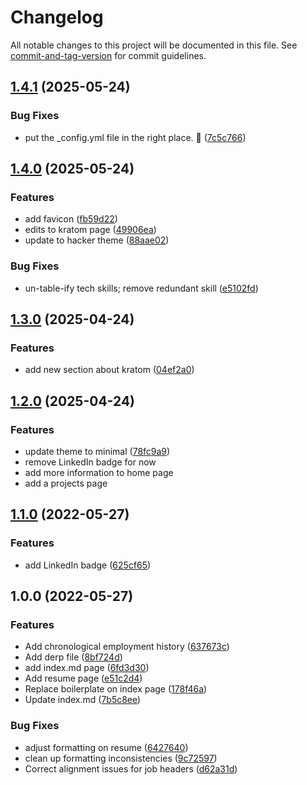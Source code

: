# Changelog

All notable changes to this project will be documented in this file. See [commit-and-tag-version](https://github.com/absolute-version/commit-and-tag-version) for commit guidelines.

## [1.4.1](https://github.com/rbseaver/rbseaver.github.io/compare/v1.4.0...v1.4.1) (2025-05-24)


### Bug Fixes

* put the _config.yml file in the right place. 🤦 ([7c5c766](https://github.com/rbseaver/rbseaver.github.io/commit/7c5c766f68f47c700837b446eaa923391cefa9fb))

## [1.4.0](https://github.com/rbseaver/rbseaver.github.io/compare/v1.3.0...v1.4.0) (2025-05-24)


### Features

* add favicon ([fb59d22](https://github.com/rbseaver/rbseaver.github.io/commit/fb59d22678cf2f9bf3fcf9c501cea388396e7d2d))
* edits to kratom page ([49906ea](https://github.com/rbseaver/rbseaver.github.io/commit/49906ea21c2ac2721c493d6262be955c6373efb0))
* update to hacker theme ([88aae02](https://github.com/rbseaver/rbseaver.github.io/commit/88aae0246b8cd2b133a4e48145115c83880ab039))


### Bug Fixes

* un-table-ify tech skills; remove redundant skill ([e5102fd](https://github.com/rbseaver/rbseaver.github.io/commit/e5102fda7c095cab9ddd77c652af9f4eee2b52d3))

## [1.3.0](https://github.com/rbseaver/rbseaver.github.io/compare/v1.2.0...v1.3.0) (2025-04-24)


### Features

* add new section about kratom ([04ef2a0](https://github.com/rbseaver/rbseaver.github.io/commit/04ef2a0c6efdc4a38f040730e2d32120c28ba7ee))

## [1.2.0](https://github.com/rbseaver/rbseaver.github.io/compare/v1.1.0...v1.2.0) (2025-04-24)

### Features

* update theme to minimal ([78fc9a9](https://github.com/rbseaver/rbseaver.github.io/commit/78fc9a967acb52f5c4c5ae2d0770983c5c1e7304))
* remove LinkedIn badge for now
* add more information to home page
* add a projects page

## [1.1.0](https://github.com/rbseaver/rbseaver.github.io/compare/v1.0.0...v1.1.0) (2022-05-27)

### Features

* add LinkedIn badge ([625cf65](https://github.com/rbseaver/rbseaver.github.io/commit/625cf65837347a704ee61341b7fcd36d3ef67ba4))

## 1.0.0 (2022-05-27)

### Features

* Add chronological employment history ([637673c](https://github.com/rbseaver/rbseaver.github.io/commit/637673cc597b155cff8f712a39aad3d76966c251))
* Add derp file ([8bf724d](https://github.com/rbseaver/rbseaver.github.io/commit/8bf724d4cfa72d4309bab4e5c3479b4c8c9c4a94))
* add index.md page ([6fd3d30](https://github.com/rbseaver/rbseaver.github.io/commit/6fd3d30d49f842afecea49ada05cc7828bbd7e1a))
* Add resume page ([e51c2d4](https://github.com/rbseaver/rbseaver.github.io/commit/e51c2d49de1c243da7e8965bb221d43325695936))
* Replace boilerplate on index page ([178f46a](https://github.com/rbseaver/rbseaver.github.io/commit/178f46a5346fb82697dcef55067f2c3b3ce544d3))
* Update index.md ([7b5c8ee](https://github.com/rbseaver/rbseaver.github.io/commit/7b5c8ee3bee4d903f3d44d2f6d8dfd88d6edda1f))


### Bug Fixes

* adjust formatting on resume ([6427640](https://github.com/rbseaver/rbseaver.github.io/commit/6427640b09f9010f7da2a033b78964c9e32662bc))
* clean up formatting inconsistencies ([9c72597](https://github.com/rbseaver/rbseaver.github.io/commit/9c725973b681e53824d7be4a162add705aa1bc6d))
* Correct alignment issues for job headers ([d62a31d](https://github.com/rbseaver/rbseaver.github.io/commit/d62a31df92ee5cb5ab324d17ec2cd88fc6e0562f))
